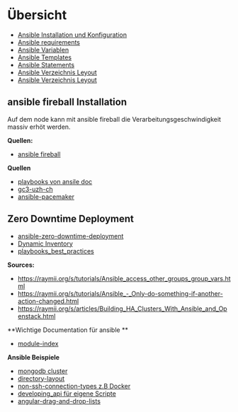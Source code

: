 # Übersicht
* [Ansible Installation und Konfiguration](../ansible-install-konfiguration)
* [Ansible requirements ](../ansible-erweitert-requirements)
* [Ansible Variablen](../ansible-variablen)
* [Ansible Templates](../ansible-templates)
* [Ansible Statements](../ansible-statements)
* [Ansible Verzeichnis Leyout](../ansible-verzeichnis-leyout)
* [Ansible Verzeichnis Leyout](../ansible-verzeichnis-leyout)

## ansible fireball Installation

Auf dem node kann mit ansible fireball  die Verarbeitungsgeschwindigkeit massiv erhöt werden.

**Quellen:**
* [ansible fireball](https://linux.die.net/man/3/ansible.fireball)

**Quellen**

* [playbooks von ansile doc ](http://docs.ansible.com/ansible/playbooks.html)
* [gc3-uzh-ch](https://github.com/gc3-uzh-ch/ansible-playbooks)
* [ansible-pacemaker](https://github.com/styopa/ansible-pacemaker)

## Zero Downtime Deployment

* [ansible-zero-downtime-deployment](https://jaxenter.de/ansible-zero-downtime-deployment-50085)
* [Dynamic Inventory](http://docs.ansible.com/ansible/intro_dynamic_inventory.html#using-inventory-directories-and-multiple-inventory-sources)
* [playbooks_best_practices](https://docs.ansible.com/ansible/playbooks_best_practices.html)

**Sources:**
* https://raymii.org/s/tutorials/Ansible_access_other_groups_group_vars.html
* https://raymii.org/s/tutorials/Ansible_-_Only-do-something-if-another-action-changed.html
* https://raymii.org/s/articles/Building_HA_Clusters_With_Ansible_and_Openstack.html

**Wichtige Documentation für ansible **
* [module-index](http://docs.ansible.com/ansible/modules_by_category.html#module-index)

**Ansible Beispiele**
* [mongodb cluster](https://github.com/ansible/ansible-examples/tree/master/mongodb)
* [directory-layout](https://docs.ansible.com/ansible/playbooks_best_practices.html#directory-layout)
* [non-ssh-connection-types z.B Docker](http://docs.ansible.com/ansible/intro_inventory.html#non-ssh-connection-types)
* [developing_api für eigene Scripte](http://docs.ansible.com/ansible/dev_guide/developing_api.html)
* [angular-drag-and-drop-lists](https://github.com/ansible/angular-drag-and-drop-lists)
